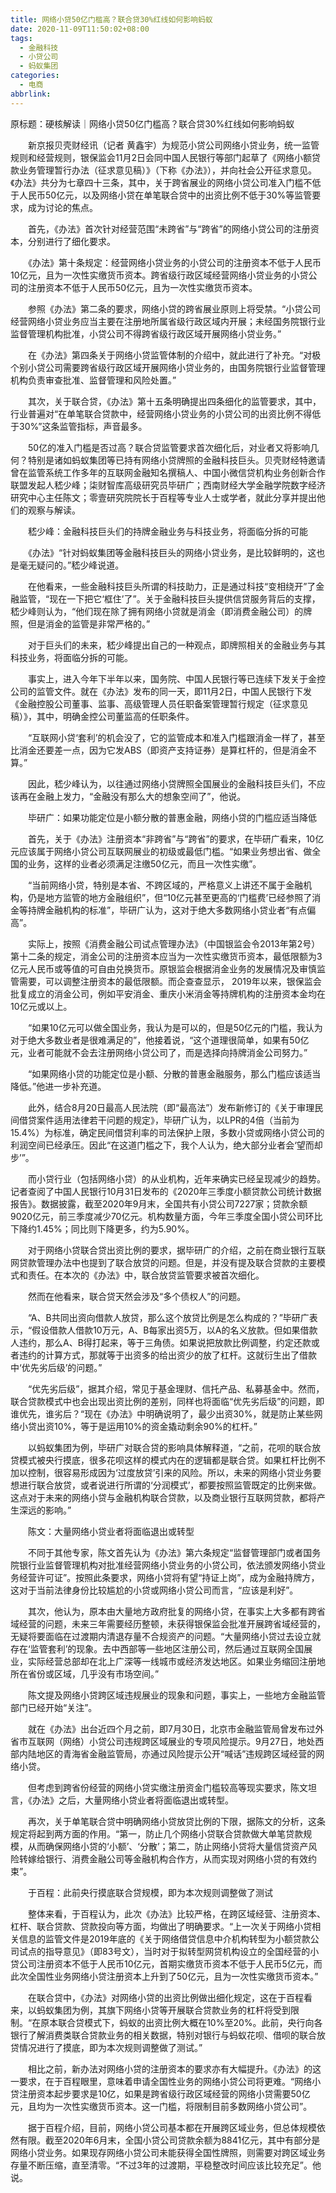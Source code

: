 ```yaml
---
title: 网络小贷50亿门槛高？联合贷30%红线如何影响蚂蚁
date: 2020-11-09T11:50:02+08:00
tags:
  - 金融科技
  - 小贷公司
  - 蚂蚁集团
categories:
  - 电商
abbrlink:
---
```


原标题：硬核解读｜网络小贷50亿门槛高？联合贷30%红线如何影响蚂蚁

　　新京报贝壳财经讯（记者 黄鑫宇）为规范小贷公司网络小贷业务，统一监管规则和经营规则，银保监会11月2日会同中国人民银行等部门起草了《网络小额贷款业务管理暂行办法（征求意见稿）》（下称《办法》），并向社会公开征求意见。《办法》共分为七章四十三条，其中，关于跨省展业的网络小贷公司准入门槛不低于人民币50亿元，以及网络小贷在单笔联合贷中的出资比例不低于30%等监管要求，成为讨论的焦点。

　　首先，《办法》首次针对经营范围“未跨省”与“跨省”的网络小贷公司的注册资本，分别进行了细化要求。

　　《办法》第十条规定：经营网络小贷业务的小贷公司的注册资本不低于人民币10亿元，且为一次性实缴货币资本。跨省级行政区域经营网络小贷业务的小贷公司的注册资本不低于人民币50亿元，且为一次性实缴货币资本。

　　参照《办法》第二条的要求，网络小贷的跨省展业原则上将受禁。“小贷公司经营网络小贷业务应当主要在注册地所属省级行政区域内开展；未经国务院银行业监督管理机构批准，小贷公司不得跨省级行政区域开展网络小贷业务。”

　　在《办法》第四条关于网络小贷监管体制的介绍中，就此进行了补充。“对极个别小贷公司需要跨省级行政区域开展网络小贷业务的，由国务院银行业监督管理机构负责审查批准、监督管理和风险处置。”

　　其次，关于联合贷，《办法》第十五条明确提出四条细化的监管要求，其中，行业普遍对“在单笔联合贷款中，经营网络小贷业务的小贷公司的出资比例不得低于30%”这条监管指标，声音最多。

　　50亿的准入门槛是否过高？联合贷监管要求首次细化后，对业者又将影响几何？特别是诸如蚂蚁集团等已持有网络小贷牌照的金融科技巨头。贝壳财经特邀请曾在监管系统工作多年的互联网金融知名撰稿人、中国小微信贷机构业务创新合作联盟发起人嵇少峰；柒财智库高级研究员毕研广；西南财经大学金融学院数字经济研究中心主任陈文；零壹研究院院长于百程等专业人士或学者，就此分享并提出他们的观察与解读。

　　嵇少峰：金融科技巨头们的持牌金融业务与科技业务，将面临分拆的可能

　　《办法》“针对蚂蚁集团等金融科技巨头的网络小贷业务，是比较鲜明的，这也是毫无疑问的。”嵇少峰说道。

　　在他看来，一些金融科技巨头所谓的科技助力，正是通过科技“变相绕开”了金融监管，“现在一下把它‘框住’了”。关于金融科技巨头提供信贷服务背后的支撑，嵇少峰则认为，“他们现在除了拥有网络小贷就是消金（即消费金融公司）的牌照，但是消金的监管是非常严格的。”

　　对于巨头们的未来，嵇少峰提出自己的一种观点，即牌照相关的金融业务与其科技业务，将面临分拆的可能。

　　事实上，进入今年下半年以来，国务院、中国人民银行等已连续下发关于金控公司的监管文件。就在《办法》发布的同一天，即11月2日，中国人民银行下发《金融控股公司董事、监事、高级管理人员任职备案管理暂行规定（征求意见稿）》，其中，明确金控公司董监高的任职条件。

　　“互联网小贷‘套利’的机会没了，它的监管成本和准入门槛跟消金一样了，甚至比消金还要差一点，因为它发ABS（即资产支持证券）是算杠杆的，但是消金不算。”

　　因此，嵇少峰认为，以往通过网络小贷牌照全国展业的金融科技巨头们，不应该再在金融上发力，“金融没有那么大的想象空间了”，他说。

　　毕研广：如果功能定位是小额分散的普惠金融，网络小贷的门槛应适当降低

　　首先，关于《办法》注册资本“非跨省”与“跨省”的要求，在毕研广看来，10亿元应该属于网络小贷公司互联网展业的初级或最低门槛。“如果业务想出省、做全国的业务，这样的业者必须满足注缴50亿元，而且一次性实缴”。

　　“当前网络小贷，特别是本省、不跨区域的，严格意义上讲还不属于金融机构，仍是地方监管的地方金融组织”，但“10亿元甚至更高的‘门槛费’已经参照了消金等持牌金融机构的标准”，毕研广认为，这对于绝大多数网络小贷业者“有点偏高”。

　　实际上，按照《消费金融公司试点管理办法》（中国银监会令2013年第2号）第十二条的规定，消金公司的注册资本应当为一次性实缴货币资本，最低限额为3亿元人民币或等值的可自由兑换货币。原银监会根据消金业务的发展情况及审慎监管需要，可以调整注册资本的最低限额。而企查查显示， 2019年以来，银保监会批复成立的消金公司，例如平安消金、重庆小米消金等持牌机构的注册资本金均在10亿元或以上。

　　“如果10亿元可以做全国业务，我认为是可以的，但是50亿元的门槛，我认为对于绝大多数业者是很难满足的”，他接着说，“这个道理很简单，如果有50亿元，业者可能就不会去注册网络小贷公司了，而是选择向持牌消金公司努力。”

　　“如果网络小贷的功能定位是小额、分散的普惠金融服务，那么门槛应该适当降低。”他进一步补充道。

　　此外，结合8月20日最高人民法院（即“最高法”）发布新修订的《关于审理民间借贷案件适用法律若干问题的规定》，毕研广认为，以LPR的4倍（当前为15.4%）为标准，确定民间借贷利率的司法保护上限，多数小贷或网络小贷公司的利润空间已经承压。因此“在这道门槛之下，我个人认为，绝大部分业者会‘望而却步’”。

　　而小贷行业（包括网络小贷）的从业机构，近年来确实已经呈现减少的趋势。记者查阅了中国人民银行10月31日发布的《2020年三季度小额贷款公司统计数据报告》。数据披露，截至2020年9月末，全国共有小贷公司7227家；贷款余额9020亿元，前三季度减少70亿元。机构数量方面，今年三季度全国小贷公司环比下降约1.45%；同比则下降更多，约为5.90%。

　　对于网络小贷联合贷出资比例的要求，据毕研广的介绍，之前在商业银行互联网贷款管理办法中也提到了联合放贷的问题。但是，并没有提及联合贷款的主要模式和责任。在本次的《办法》中，联合放贷监管要求被首次细化。

　　然而在他看来，联合贷天然会涉及“多个债权人”的问题。

　　“A、B共同出资向借款人放贷，那么这个放贷比例是怎么构成的？”毕研广表示，“假设借款人借款10万元，A、B每家出资5万，以A的名义放款。但如果借款人违约，那么A、B得打起来，等于三角债。如果说把放款比例调整，约定还款或者违约的计算方式，那就等于出资多的给出资少的放了杠杆。这就衍生出了借款中‘优先劣后级’的问题。”

　　“优先劣后级”，据其介绍，常见于基金理财、信托产品、私募基金中。然而，联合贷款模式中也会出现出资比例的差别，同样也将面临“优先劣后级”的问题，即谁优先，谁劣后？“现在《办法》中明确说明了，最少出资30%，就是防止某些网络小贷出资10%，等于是运用10%的资金撬动剩余90%的杠杆。”

　　以蚂蚁集团为例，毕研广对联合贷的影响具体解释道，“之前，花呗的联合放贷模式被央行摸底，很多花呗这样的模式内在的逻辑都是联合贷。如果杠杆比例不加以控制，很容易形成因为‘过度放贷’引来的风险。所以，未来的网络小贷业务要想进行联合放贷，或者说进行所谓的‘分润模式’，都要按照监管既定的比例来做。这点对于未来的网络小贷与金融机构联合贷款，以及商业银行互联网贷款，都将产生深远的影响。”

　　陈文：大量网络小贷业者将面临退出或转型

　　不同于其他专家，陈文首先认为《办法》第六条规定“监督管理部门或者国务院银行业监督管理机构对批准经营网络小贷业务的小贷公司，依法颁发网络小贷业务经营许可证”。按照此条要求，网络小贷将有望“持证上岗”，成为金融持牌方，这对于当前法律身份比较尴尬的小贷或网络小贷公司而言，“应该是利好”。

　　其次，他认为，原本由大量地方政府批复的网络小贷，在事实上大多都有跨省域经营的问题，未来三年需要经历整顿，未获得银保监会批准开展跨省域经营的，无疑将要面临在过渡期内清退存量不合规资产的问题。“大量网络小贷过去设立就存在‘监管套利’的现象。去中西部等一些地区注册公司，然后通过互联网全国展业，实际经营总部却在北上广深等一线城市或经济发达地区。如果业务缩回注册地所在省份或区域，几乎没有市场空间。”

　　陈文提及网络小贷跨区域违规展业的现象和问题，事实上，一些地方金融监管部门已经开始“关注”。

　　就在《办法》出台近四个月之前，即7月30日，北京市金融监管局曾发布过外省市互联网（网络）小贷公司违规跨区域展业的专项风险提示。9月27日，地处西部内陆地区的青海省金融监管局，亦通过风险提示公开“喊话”违规跨区域经营的网络小贷。

　　但考虑到跨省份经营的网络小贷实缴注册资金门槛较高等现实要求，陈文坦言，《办法》之后，大量网络小贷业者将面临退出或转型。

　　再次，关于单笔联合贷中明确网络小贷放贷比例的下限，据陈文的分析，这条规定将起到两方面的作用。“第一，防止几个网络小贷联合贷款做大单笔贷款规模，从而确保网络小贷的‘小额’、‘分散’；第二，防止网络小贷将大量信贷资产风险转嫁给银行、消费金融公司等金融机构合作方，从而实现对网络小贷的有效约束”。

　　于百程：此前央行摸底联合贷规模，即为本次规则调整做了测试

　　整体来看，于百程认为，此次《办法》比较严格，在跨区域经营、注册资本、杠杆、联合贷款、贷款投向等方面，均做出了明确要求。“上一次关于网络小贷相关信息的监管文件是2019年底的《关于网络借贷信息中介机构转型为小额贷款公司试点的指导意见》（即83号文），当时对于拟转型网贷机构设立的全国经营的小贷公司注册资本不低于人民币10亿元，首期实缴货币资本不低于人民币5亿元，而此次全国性业务网络小贷注册资本上升到了50亿元，且为一次性实缴货币资本。”

　　在联合贷中，《办法》对网络小贷的出资比例做出细化规定，这在于百程看来，以蚂蚁集团为例，其旗下网络小贷等开展联合贷款业务的杠杆将受到限制。“在原本联合贷模式下，蚂蚁的出资比例大概在10%至20%。此前，央行向各银行了解消费类联合贷款业务的相关数据，特别对银行与蚂蚁花呗、借呗的联合放贷情况进行了摸底，即为本次规则调整做了测试。”

　　相比之前，新办法对网络小贷的注册资本的要求亦有大幅提升。《办法》的这一要求，在于百程眼里，意味着申请全国性业务的网络小贷公司将更难。“网络小贷注册资本起步要求是10亿，如果是跨省级行政区域经营的网络小贷需要50亿元，且均为一次性实缴货币资本。这一门槛，将限制目前多数网络小贷公司”。

　　据于百程介绍，目前，网络小贷公司基本都在开展跨区域业务，但总体规模依然有限。截至2020年6月末，全国小贷公司贷款余额为8841亿元，其中有部分是网络小贷业务。如果现存网络小贷公司未能获得全国性牌照，则需要对跨区域业务存量不断压缩，直至清零。“不过3年的过渡期，平稳整改时间应该比较充足”。他说。